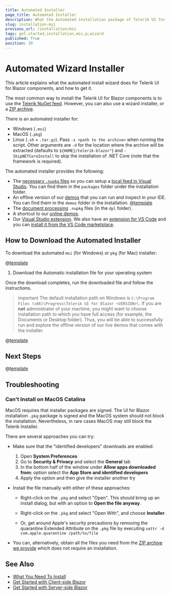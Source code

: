 ```yaml
---
title: Automated Installer
page_title: Automated Installer
description: What the Automated installation package of Telerik UI for Blazor brings.
slug: installation-msi
previous_url: /installation/msi
tags: get,started,installation,msi,p,wizard
published: True
position: 20
---
```


# Automated Wizard Installer

This article explains what the automated install wizard does for Telerik UI for Blazor components, and how to get it.

The most common way to install the Telerik UI for Blazor components is to use the [Telerik NuGet feed](slug://installation/nuget). However, you can also use a wizard installer, or a [ZIP archive](slug://installation-zip).

There is an automated installer for:

* Windows (`.msi`)
* MacOS (`.pkg`)
* Linux (`.sh` + `.tar.gz`). Pass `-s <path to the archive>` when running the script. Other arguments are `-d` for the location where the archive will be extracted (defaults to `${HOME}/telerik-blazor"`) and `-SkipNETCoreInstall` to skip the installation of .NET Core (note that the framework is required).

The automated installer provides the following:

* The [necessary `.nupkg` files](slug://getting-started/what-you-need) so you can setup a [local feed in Visual Studio](#set-up-a-local-nuget-feed-in-visual-studio). You can find them in the `packages` folder under the installation folder.
* An offline version of our [demos](https://demos.telerik.com/blazor-ui) that you can run and inspect in your IDE. You can find them in the `demos` folder in the installation. @[template](/_contentTemplates/common/get-started.md#demos-project-net-version)
* The [document processing](slug://dpl-in-blazor) `.nupkg` files (in the `dpl` folder).
* A shortcut to our [online demos](https://demos.telerik.com/blazor-ui).
* Our [Visual Studio extension](slug://getting-started-vs-integration-overview). We also have an [extension for VS Code](slug://getting-started-vs-code-integration-overview) and you can <a href="https://marketplace.visualstudio.com/items?itemName=TelerikInc.blazortemplatewizard" target="_blank">install it from the VS Code marketplace</a>.


## How to Download the Automated Installer

To download the automated `msi` (for Windows) or `pkg` (for Mac) installer:

@[template](/_contentTemplates/common/get-started.md#navigate-account)

1. Download the Automatic installation file for your operating system

Once the download completes, run the downloaded file and follow the instructions.

>important The default installation path on Windows is `C:\Program Files (x86)\Progress\Telerik UI for Blazor <VERSION>\`. If you are **not** administrator of your machine, you might want to choose installation path to which you have full access (for example, the Documents or Desktop folder). Thus, you will be able to successfully run and explore the offline version of our live demos that comes with the installer.

@[template](/_contentTemplates/common/get-started.md#setup-local-feed-vs)

## Next Steps

@[template](/_contentTemplates/common/get-started.md#after-install)

## Troubleshooting

### Can't Install on MacOS Catalina

MacOS requires that installer packages are signed. The UI for Blazor installation `.pkg` package is signed and the MacOS system should not block the installation. Nevertheless, in rare cases MacOS may still block the Telerik Installer.

There are several approaches you can try:

* Make sure that the "identified developers" downloads are enabled:

    1. Open **System Preferences**
    2. Go to **Security & Privacy** and select the **General** tab
    3. In the bottom half of the window under **Allow apps downloaded from**: option select the **App Store and identified developers**
    4. Apply the option and then give the installer another try

* Install the file manually with either of these approaches:

    * Right-click on the `.pkg` and select "Open". This should bring up an install dialog, but with an option to **Open the file anyway**.
    
    * Right-click on the `.pkg` and select "Open With", and choose **Installer**.
    
    * Or, get around Apple's security precautions by removing the quarantine Extended Attribute on the `.pkg` file by executing `xattr -d com.apple.quarantine /path/to/file`

* You can, alternatively, obtain all the files you need from the [ZIP archive we provide](slug://installation-zip) which does not require an installation.

## See Also

* [What You Need To Install](slug://getting-started/what-you-need)
* [Get Started with Client-side Blazor](slug://getting-started/client-side)
* [Get Started with Server-side Blazor](slug://getting-started/server-side)

